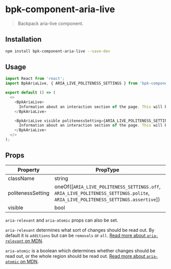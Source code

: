 # bpk-component-aria-live

> Backpack aria-live component.

## Installation

```sh
npm install bpk-component-aria-live --save-dev
```

## Usage

```js
import React from 'react';
import BpkAriaLive, { ARIA_LIVE_POLITENESS_SETTINGS } from 'bpk-component-aria-live';

export default () => (
  <>
    <BpkAriaLive>
      Information about an interaction section of the page. This will be visible only to accessibility technologies.
    </BpkAriaLive>

    <BpkAriaLive visible politenessSetting={ARIA_LIVE_POLITENESS_SETTINGS.assertive}>
      Information about an interaction section of the page. This will be visible to everybody.
    </BpkAriaLive>
  </>
);
```

## Props

| Property | PropType | Required | Default Value |
| - | - | - | - |
| className | string | false | null |
| politenessSetting | oneOf([`ARIA_LIVE_POLITENESS_SETTINGS.off`, `ARIA_LIVE_POLITENESS_SETTINGS.polite`, `ARIA_LIVE_POLITENESS_SETTINGS.assertive`]) | false | `ARIA_LIVE_POLITENESS_SETTINGS.polite` |
| visible | bool | false | false |

`aria-relevant` and `aria-atomic` props can also be set.

`aria-relevant` determines what sort of changes should be read out. By default it is `additions` but can be `removals` or `all`. [Read more about `aria-relevant` on MDN](https://developer.mozilla.org/en-US/docs/Web/Accessibility/ARIA/ARIA_Techniques/Using_the_aria-relevant_attribute).

`aria-atomic` is a boolean which determines whether changes should be read out, or the whole region should be read out. [Read more about `aria-atomic` on MDN](https://developer.mozilla.org/en-US/docs/Web/Accessibility/ARIA/ARIA_Live_Regions#Use_Case:_Clock).
